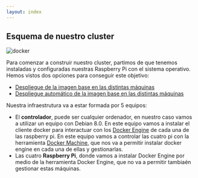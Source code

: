```yaml
---
layout: index
---
```


## Esquema de nuestro cluster

![docker](img/docker-machine.jpg)

Para comenzar a construir nuestro cluster, partimos de que tenemos instaladas y configuradas nuestras Raspberry Pi con el sistema operativo. Hemos vistos dos opciones para conseguir este objetivo:

* [Despliegue de la imagen base en las distintas máquinas](instalacion)
* [Despliegue automático de la imagen base en las distintas máquinas](automatico)

Nuestra infraestrutura va a estar formada por 5 equipos:

* El **controlador**, puede ser cualquier ordenador, en nuestro caso vamos a utilizar un equipo con Debian 8.0. En este equipo vamos a instalar el cliente docker para interactuar con los [Docker Engine](docker_engine) de cada una de las raspberry pi. En este equipo vamos a controlar las cuatro pi con la herramienta [Docker Machine](docker_machine), que nos va a permitir instalar docker engine en cada una de ellas y gestionarlas.
* Las cuatro **Raspberry Pi**, donde vamos a instalar Docker Engine por medio de la herramienta Docker Engine, que no va a permitir tambiaén gestionar estas máquinas.

